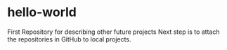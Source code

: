 # hello-world
First Repository for describing other future projects
Next step is to attach the repositories in GitHub to local projects.
